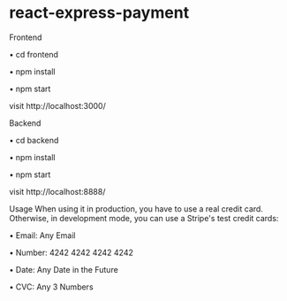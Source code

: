 # react-express-payment

Frontend

•	cd frontend

•	npm install

•	npm start

visit http://localhost:3000/

Backend

•	cd backend

•	npm install

•	npm start

visit http://localhost:8888/

Usage
When using it in production, you have to use a real credit card. Otherwise, in development mode, you can use a Stripe's test credit cards:

•	Email: Any Email

•	Number: 4242 4242 4242 4242

•	Date: Any Date in the Future

•	CVC: Any 3 Numbers
